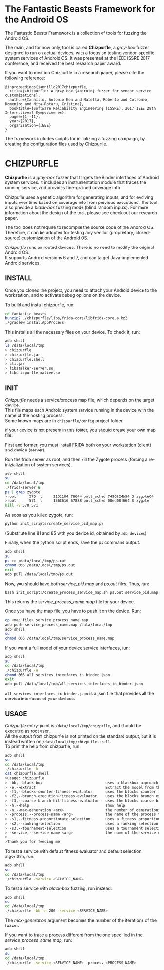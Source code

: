# The Fantastic Beasts Framework for the Android OS

The Fantastic Beasts Framework is a collection of tools for fuzzing the Android OS.

The main, and for now only, tool is called **Chizpurfle**, a *gray-box* fuzzer designed to run on actual devices, with a focus on testing vendor-specific system services of Android OS. It was presented at the IEEE ISSRE 2017 conference, and received the best research paper award.  

If you want to mention Chizpurfle in a research paper, please cite the following reference: 

```
@inproceedings{iannillo2017chizpurfle,
  title={Chizpurfle: A gray-box {Android} fuzzer for vendor service customizations},
  author={Iannillo, Antonio Ken and Natella, Roberto and Cotroneo, Domenico and Nita-Rotaru, Cristina},
  booktitle={Software Reliability Engineering (ISSRE), 2017 IEEE 28th International Symposium on},
  pages={1--11},
  year={2017},
  organization={IEEE}
}
```

The framework includes scripts for initializing a fuzzing campaign, by creating the configuration files used by Chizpurfle.

# CHIZPURFLE

**Chizpurfle** is a *gray-box* fuzzer that targets the Binder interfaces of Android system services.
It includes an instrumentation module that traces the running service, and provides fine-grained coverage info.  


Chizpufle uses a genetic algorithm for generating inputs, and for evolving inputs over time based on coverage info from previous executions. The tool also provide a *black-box* fuzzing mode (blind random inputs). For more information about the design of the tool, please see check out our research paper.

The tool does not require to recompile the source code of the Android OS. Therefore, it can be adopted for testing any vendor (proprietary, closed-source) customization of the Android OS.

*Chizpurfle* runs on rooted devices. There is no need to modify the original Android OS.  
It supports Android versions 6 and 7, and can target Java-implemented Android services. 



## INSTALL

Once you cloned the project, you need to attach your Android device to the workstation, and to activate debug options on the device.

To build and install chizpurfle, run:
```bash
cd fantastic_beasts
bunzip2 ./chizpurfle/libs/frida-core/libfrida-core.a.bz2
./gradlew installAppProcess
```

This installs all the necessary files on your device. To check it, run:
```bash
adb shell
ls /data/local/tmp
> chizpurfle
> chizpurfle.jar
> chizpurfle.shell
> cli.jar
> libstalker-server.so
> libchizpurfle-native.so
```

## INIT

*Chizpurfle* needs a service/process map file, which depends on the target device.  
This file maps each Android system service running in the device with the name of the hosting process.  
Some known maps are in `chizpurfle/config` project folder.

If your device is not present in this folder, you should create your own map file.  

First and former, you must install [FRIDA](https://www.frida.re/) both on your workstation (client) and device (server).

Run the frida server as root, and then kill the Zygote process (forcing a re-inizialization of system services).
```bash
adb shell
su
cd /data/local/tmp
./frida-server &
ps | grep zygote
>root      570  1     2132104 78644 poll_sched 7496f24b94 S zygote64
>root      571  1     1568616 67888 poll_sched 00ed08f664 S zygote
kill -9 570 571
```
As soon as you killed zygote, run:
```bash
python init_scripts/create_service_pid_map.py
```
(Substitute line 81 and 85 with you device id, obtained by `adb devices`)

Finally, when the python script ends, save the ps command output.
```bash
adb shell
su
ps >> /data/local/tmp/ps.out
chmod 666 /data/local/tmp/ps.out
exit
adb pull /data/local/tmp/ps.out
```
Now, you should have both *service_pid.map* and *ps.out* files. Thus, run:
```
bash init_scripts/create_process_service_map.sh ps.out service_pid.map
```
This returns the *service_process_name.map* file for your device.

Once you have the map file, you have to push it on the device. Run:
```bash
cp <map_file> service_process_name.map
adb push service_process_name.map /data/local/tmp
adb shell
su
chmod 666 /data/local/tmp/service_process_name.map
```

If you want a full model of your device service interfaces, run:
```bash
adb shell
su
cd /data/local/tmp
./chizpurfle -e
chmod 666 all_services_interfaces_in_binder.json
exit
adb pull /data/local/tmp/all_services_interfaces_in_binder.json
```
`all_services_interfaces_in_binder.json` is a json file that provides all the service interfaces of your devices.


## USAGE

*Chizpurfle* entry-point is `/data/local/tmp/chizpufle`, and should be executed as root user.  
All the output from chizpurfle is not printed on the standard output, but it is instead written on `/data/local/tmp/chizpufle.shell`.  
To print the help from chizpurfle, run:
```bash
adb shell
su
cd /data/local/tmp
./chizpurfle -h
cat chizpurfle.shell
>usage: chizpurfle
> -bb,--black-box                             uses a blackbox approach
> -e,--extract                                Extract the model from the smartphone
> -f1,--blocks-counter-fitness-evaluator      uses the blocks counter fitness evaluator (default)
> -f2,--branch-execution-fitness-evaluator    uses the blocks branch execution evaluator
> -f3,--coarse-branch-hit-fitness-evaluator   uses the blocks coarse branch hit evaluator
> -h,--help                                   show help
> -n,--max-generation <arg>                   the number of generations the populations should pass through (default is 20)
> -process,--process-name <arg>               the name of the process to trace
> -s1,--fitness-proportionate-selection       uses a fitness proportionate selection algorithm (default)
> -s2,--ranking-selection                     uses a ranking selection algorithm
> -s3,--tournament-selection                  uses a tournament selection algorithm
> -service,--service-name <arg>               the name of the service under test
>
>Thank you for feeding me!
```

To test a service with default fitness evaluator and default selection algorithm, run:
```bash
adb shell
su
cd /data/local/tmp
./chizpurfle -service <SERVICE_NAME>
```

To test a service with *black-box* fuzzing, run instead:
```bash
adb shell
su
cd /data/local/tmp
./chizpurfle -bb -n 200 -service <SERVICE_NAME>
```
The *max-generation* argument becomes the number of the iterations of the fuzzer.

If you want to trace a process different from the one specified in the *service_process_name.map*, run:
```bash
adb shell
su
cd /data/local/tmp
./chizpurfle -service <SERVICE_NAME> -process <PROCESS_NAME>
```
